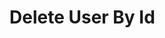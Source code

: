 # Delete User By Id

<api-endpoint openapi-path="../openapi.yaml" endpoint="/users/{user-id}" method="delete"/>


